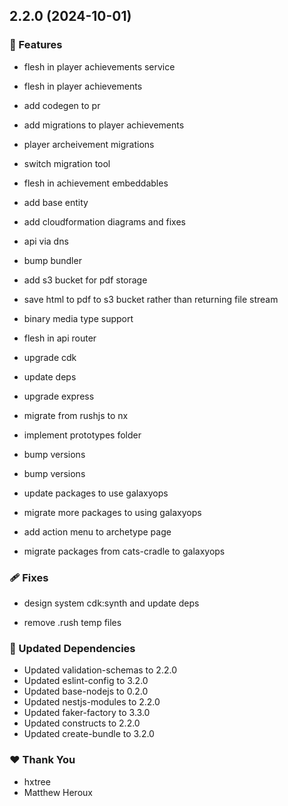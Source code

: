 ## 2.2.0 (2024-10-01)

### 🚀 Features

- flesh in player achievements service

- flesh in player achievements

- add codegen to pr

- add migrations to player achievements

- player archeivement migrations

- switch migration tool

- flesh in achievement embeddables

- add base entity

- add cloudformation diagrams and fixes

- api via dns

- bump bundler

- add s3 bucket for pdf storage

- save html to pdf to s3 bucket rather than returning file stream

- binary media type support

- flesh in api router

- upgrade cdk

- update deps

- upgrade express

- migrate from rushjs to nx

- implement prototypes folder

- bump versions

- bump versions

- update packages to use galaxyops

- migrate more packages to using galaxyops

- add action menu to archetype page

- migrate packages from cats-cradle to galaxyops

### 🩹 Fixes

- design system cdk:synth and update deps

- remove .rush temp files

### 🧱 Updated Dependencies

- Updated validation-schemas to 2.2.0
- Updated eslint-config to 3.2.0
- Updated base-nodejs to 0.2.0
- Updated nestjs-modules to 2.2.0
- Updated faker-factory to 3.3.0
- Updated constructs to 2.2.0
- Updated create-bundle to 3.2.0

### ❤️ Thank You

- hxtree
- Matthew Heroux
